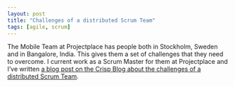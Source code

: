 ```yaml
---
layout: post
title: "Challenges of a distributed Scrum Team"
tags: [agile, scrum]
---
```

<!--more-->

The Mobile Team at Projectplace has people both in Stockholm, Sweden and in Bangalore, India. This gives them a set of challenges that they need to overcome. I current work as a Scrum Master for them at Projectplace and I’ve written [a blog post on the Crisp Blog about the challenges of a distributed Scrum Team](http://blog.crisp.se/2012/03/26/maxwenzin/case-study-of-mobile-team-at-projectplace).
